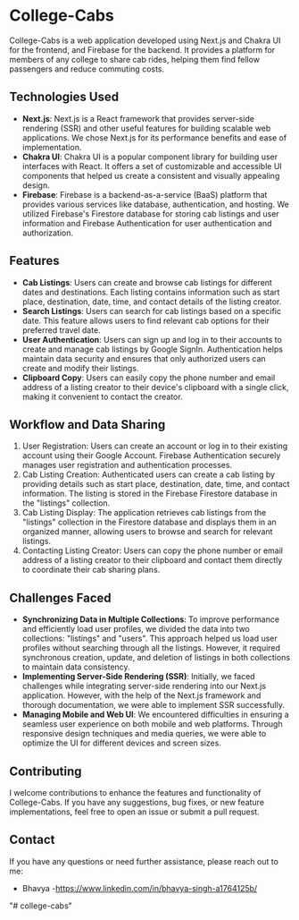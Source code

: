 # College-Cabs

College-Cabs is a web application developed using Next.js and Chakra UI for the frontend, and Firebase for the backend. It provides a platform for members of any college to share cab rides, helping them find fellow passengers and reduce commuting costs.

## Technologies Used

- **Next.js**: Next.js is a React framework that provides server-side rendering (SSR) and other useful features for building scalable web applications. We chose Next.js for its performance benefits and ease of implementation.
- **Chakra UI**: Chakra UI is a popular component library for building user interfaces with React. It offers a set of customizable and accessible UI components that helped us create a consistent and visually appealing design.
- **Firebase**: Firebase is a backend-as-a-service (BaaS) platform that provides various services like database, authentication, and hosting. We utilized Firebase's Firestore database for storing cab listings and user information and Firebase Authentication for user authentication and authorization.


## Features

- **Cab Listings**: Users can create and browse cab listings for different dates and destinations. Each listing contains information such as start place, destination, date, time, and contact details of the listing creator.
- **Search Listings**: Users can search for cab listings based on a specific date. This feature allows users to find relevant cab options for their preferred travel date.
- **User Authentication**: Users can sign up and log in to their accounts to create and manage cab listings by Google SignIn. Authentication helps maintain data security and ensures that only authorized users can create and modify their listings.
- **Clipboard Copy**: Users can easily copy the phone number and email address of a listing creator to their device's clipboard with a single click, making it convenient to contact the creator.

## Workflow and Data Sharing

1. User Registration: Users can create an account or log in to their existing account using their Google Account. Firebase Authentication securely manages user registration and authentication processes.
2. Cab Listing Creation: Authenticated users can create a cab listing by providing details such as start place, destination, date, time, and contact information. The listing is stored in the Firebase Firestore database in the "listings" collection.
3. Cab Listing Display: The application retrieves cab listings from the "listings" collection in the Firestore database and displays them in an organized manner, allowing users to browse and search for relevant listings.
4. Contacting Listing Creator: Users can copy the phone number or email address of a listing creator to their clipboard and contact them directly to coordinate their cab sharing plans.

## Challenges Faced
- **Synchronizing Data in Multiple Collections**: To improve performance and efficiently load user profiles, we divided the data into two collections: "listings" and "users". This approach helped us load user profiles without searching through all the listings. However, it required synchronous creation, update, and deletion of listings in both collections to maintain data consistency.
- **Implementing Server-Side Rendering (SSR)**: Initially, we faced challenges while integrating server-side rendering into our Next.js application. However, with the help of the Next.js framework and thorough documentation, we were able to implement SSR successfully.
- **Managing Mobile and Web UI**: We encountered difficulties in ensuring a seamless user experience on both mobile and web platforms. Through responsive design techniques and media queries, we were able to optimize the UI for different devices and screen sizes.


## Contributing

I welcome contributions to enhance the features and functionality of College-Cabs. If you have any suggestions, bug fixes, or new feature implementations, feel free to open an issue or submit a pull request.



## Contact

If you have any questions or need further assistance, please reach out to me:

- Bhavya -https://www.linkedin.com/in/bhavya-singh-a1764125b/

"# college-cabs" 
